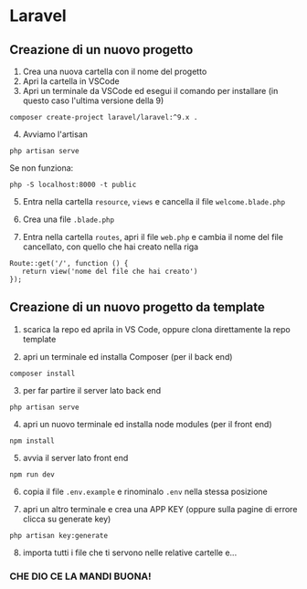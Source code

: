 # Laravel

## Creazione di un nuovo progetto

1. Crea una nuova cartella con il nome del progetto
2. Apri la cartella in VSCode
3. Apri un terminale da VSCode ed esegui il comando per installare (in questo caso l'ultima versione della 9)

```
composer create-project laravel/laravel:^9.x .
```

4. Avviamo l'artisan

```
php artisan serve
```

Se non funziona:

```
php -S localhost:8000 -t public
```

5. Entra nella cartella `resource`, `views` e cancella il file `welcome.blade.php`

6. Crea una file `.blade.php`

7. Entra nella cartella `routes`, apri il file `web.php` e cambia il nome del file cancellato, con quello che hai creato nella riga

```
Route::get('/', function () {
   return view('nome del file che hai creato')
});
```

## Creazione di un nuovo progetto da template

1. scarica la repo ed aprila in VS Code, oppure clona direttamente la repo template

2. apri un terminale ed installa Composer (per il back end)

```
composer install
```

3. per far partire il server lato back end

```
php artisan serve
```

4. apri un nuovo terminale ed installa node modules (per il front end)

```
npm install
```

5. avvia il server lato front end

```
npm run dev
```

6. copia il file `.env.example` e rinominalo `.env` nella stessa posizione

7. apri un altro terminale e crea una APP KEY (oppure sulla pagine di errore clicca su generate key)

```
php artisan key:generate
```

8. importa tutti i file che ti servono nelle relative cartelle e...

### CHE DIO CE LA MANDI BUONA!
